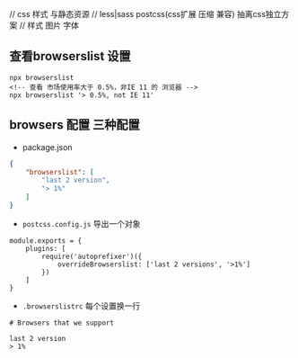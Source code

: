 // css 样式 与静态资源
// less|sass postcss(css扩展 压缩 兼容) 抽离css独立方案
// 样式 图片 字体
## 查看browserslist 设置
```
npx browserslist
<!-- 查看 市场使用率大于 0.5%，非IE 11 的 浏览器 --> 
npx browserslist '> 0.5%, not IE 11'
```
## browsers 配置 三种配置
- package.json
``` json
{
    "browserslist": [
        "last 2 version",
        "> 1%"
    ]
}
```

- `postcss.config.js`  导出一个对象
```javasrcipt
module.exports = {
    plugins: [
        require('autoprefixer')({
            overrideBrowserslist: ['last 2 versions', '>1%']
        })
    ]
}
```

- `.browserslistrc` 每个设置换一行
```
# Browsers that we support

last 2 version
> 1%
```